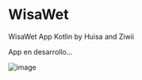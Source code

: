 # WisaWet
WisaWet App Kotlin by Huisa and Ziwii

App en desarrollo...

![image](https://github.com/ZiwiiDev/WisaWet/assets/100787553/9d96b71a-173b-4fe6-b8ef-7e9bf16f607a)

